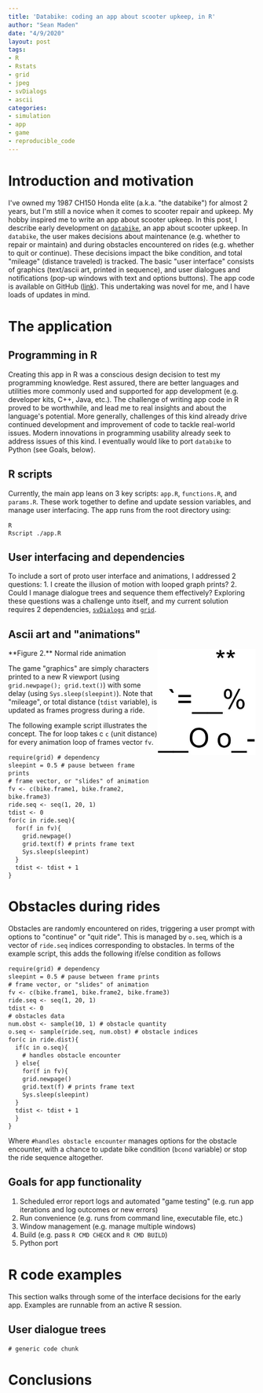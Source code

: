 ```yaml
---
title: 'Databike: coding an app about scooter upkeep, in R'
author: "Sean Maden"
date: "4/9/2020"
layout: post
tags:
- R
- Rstats
- grid
- jpeg
- svDialogs
- ascii
categories:
- simulation
- app
- game
- reproducible_code
---
```


# Introduction and motivation

I've owned my 1987 CH150 Honda elite (a.k.a. "the databike") for almost 2 years, but I'm still a novice when it comes to scooter repair and upkeep. My hobby inspired me to write an app about scooter upkeep. In this post, I describe early development on [`databike`](https://github.com/metamaden/databike/), an app about scooter upkeep. In `databike`, the user makes decisions about maintenance (e.g. whether to repair or maintain) and during obstacles encountered on rides (e.g. whether to quit or continue). These decisions impact the bike condition, and total "mileage" (distance traveled) is tracked. The basic "user interface" consists of graphics (text/ascii art, printed in sequence), and user dialogues and notifications (pop-up windows with text and options buttons). The app code is available on GitHub ([link](https://github.com/metamaden/databike/)). This undertaking was novel for me, and I have loads of updates in mind.

# The application

## Programming in R

Creating this app in R was a conscious design decision to test my programming knowledge. Rest assured, there are better languages and utilities more commonly used and supported for app development (e.g. developer kits, C++, Java, etc.). The challenge of writing app code in R proved to be worthwhile, and lead me to real insights and about the language's potential. More generally, challenges of this kind already drive continued development and improvement of code to tackle real-world issues. Modern innovations in programming usability already seek to address issues of this kind. I eventually would like to port `databike` to Python (see Goals, below).

## R scripts

Currently, the main app leans on 3 key scripts: `app.R`, `functions.R`, and `params.R`. These work together to define and update session variables, and manage user interfacing. The app runs from the root directory using:

```
R
Rscript ./app.R
```

## User interfacing and dependencies

To include a sort of proto user interface and animations, I addressed 2 questions: 1. I create the illusion of motion with looped graph prints? 2. Could I manage dialogue trees and sequence them effectively? Exploring these questions was a challenge unto itself, and my current solution requires 2 dependencies, [`svDialogs`](https://cran.r-project.org/web/packages/svDialogs/index.html) and [`grid`](https://bookdown.org/rdpeng/RProgDA/the-grid-package.html). 

## Ascii art and "animations"

<img src="https://raw.githubusercontent.com/metamaden/databike/master/appnotes/imgs/drive.gif" align = "right" alt="drawing" width="200"/>
**Figure 2.** Normal ride animation

The game "graphics" are simply characters printed to a new R viewport (using `grid.newpage(); grid.text()`) with some delay (using `Sys.sleep(sleepint)`). Note that "mileage", or total distance (`tdist` variable), is updated as frames progress during a ride.

The following example script illustrates the concept. The for loop takes c `c` (unit distance) for every animation loop of frames vector `fv`.

```
require(grid) # dependency
sleepint = 0.5 # pause between frame prints
# frame vector, or "slides" of animation
fv <- c(bike.frame1, bike.frame2, bike.frame3)
ride.seq <- seq(1, 20, 1)
tdist <- 0
for(c in ride.seq){
  for(f in fv){
    grid.newpage()
    grid.text(f) # prints frame text
    Sys.sleep(sleepint)
  }
  tdist <- tdist + 1
}
```

# Obstacles during rides

Obstacles are randomly encountered on rides, triggering a user prompt with options to 
"continue" or "quit ride". This is managed by `o.seq`, which is a vector of `ride.seq` indices corresponding to obstacles. In terms of the example script, this adds the following if/else condition as follows
 
```
require(grid) # dependency
sleepint = 0.5 # pause between frame prints
# frame vector, or "slides" of animation
fv <- c(bike.frame1, bike.frame2, bike.frame3)
ride.seq <- seq(1, 20, 1)
tdist <- 0
# obstacles data
num.obst <- sample(10, 1) # obstacle quantity
o.seq <- sample(ride.seq, num.obst) # obstacle indices
for(c in ride.dist){
  if(c in o.seq){
    # handles obstacle encounter
  } else{
    for(f in fv){
    grid.newpage()
    grid.text(f) # prints frame text
    Sys.sleep(sleepint)
  }
  tdist <- tdist + 1
  }
}
```

Where `#handles obstacle encounter` manages options for the obstacle encounter, with a chance to update bike condition (`bcond` variable) or stop the ride sequence altogether.

## Goals for app functionality

1. Scheduled error report logs and automated "game testing" (e.g. run app iterations and log outcomes or new errors)
2. Run convenience (e.g. runs from command line, executable file, etc.)
3. Window management (e.g. manage multiple windows)
4. Build (e.g. pass `R CMD CHECK` and `R CMD BUILD`)
5. Python port

# R code examples

This section walks through some of the interface decisions for the early app. Examples are runnable from an active R session.



## User dialogue trees

```
# generic code chunk
```

# Conclusions

